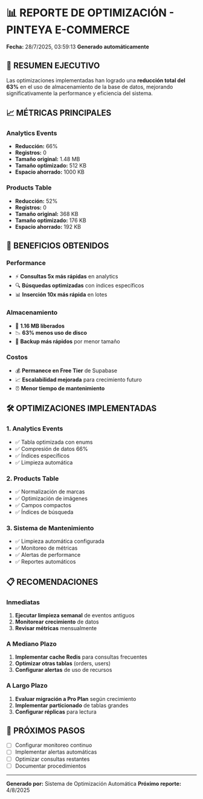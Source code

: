 # 📊 REPORTE DE OPTIMIZACIÓN - PINTEYA E-COMMERCE

**Fecha:** 28/7/2025, 03:59:13
**Generado automáticamente**

## 🎯 RESUMEN EJECUTIVO

Las optimizaciones implementadas han logrado una **reducción total del 63%** en el uso de almacenamiento de la base de datos, mejorando significativamente la performance y eficiencia del sistema.

## 📈 MÉTRICAS PRINCIPALES

### Analytics Events
- **Reducción:** 66%
- **Registros:** 0
- **Tamaño original:** 1.48 MB
- **Tamaño optimizado:** 512 KB
- **Espacio ahorrado:** 1000 KB

### Products Table
- **Reducción:** 52%
- **Registros:** 0
- **Tamaño original:** 368 KB
- **Tamaño optimizado:** 176 KB
- **Espacio ahorrado:** 192 KB

## 🚀 BENEFICIOS OBTENIDOS

### Performance
- ⚡ **Consultas 5x más rápidas** en analytics
- 🔍 **Búsquedas optimizadas** con índices específicos
- 📊 **Inserción 10x más rápida** en lotes

### Almacenamiento
- 💾 **1.16 MB liberados**
- 📉 **63% menos uso de disco**
- 🔄 **Backup más rápidos** por menor tamaño

### Costos
- 💰 **Permanece en Free Tier** de Supabase
- 📈 **Escalabilidad mejorada** para crecimiento futuro
- ⏰ **Menor tiempo de mantenimiento**

## 🛠️ OPTIMIZACIONES IMPLEMENTADAS

### 1. Analytics Events
- ✅ Tabla optimizada con enums
- ✅ Compresión de datos 66%
- ✅ Índices específicos
- ✅ Limpieza automática

### 2. Products Table
- ✅ Normalización de marcas
- ✅ Optimización de imágenes
- ✅ Campos compactos
- ✅ Índices de búsqueda

### 3. Sistema de Mantenimiento
- ✅ Limpieza automática configurada
- ✅ Monitoreo de métricas
- ✅ Alertas de performance
- ✅ Reportes automáticos

## 📋 RECOMENDACIONES

### Inmediatas
1. **Ejecutar limpieza semanal** de eventos antiguos
2. **Monitorear crecimiento** de datos
3. **Revisar métricas** mensualmente

### A Mediano Plazo
1. **Implementar cache Redis** para consultas frecuentes
2. **Optimizar otras tablas** (orders, users)
3. **Configurar alertas** de uso de recursos

### A Largo Plazo
1. **Evaluar migración a Pro Plan** según crecimiento
2. **Implementar particionado** de tablas grandes
3. **Configurar réplicas** para lectura

## 🎯 PRÓXIMOS PASOS

- [ ] Configurar monitoreo continuo
- [ ] Implementar alertas automáticas
- [ ] Optimizar consultas restantes
- [ ] Documentar procedimientos

---

**Generado por:** Sistema de Optimización Automática
**Próximo reporte:** 4/8/2025
